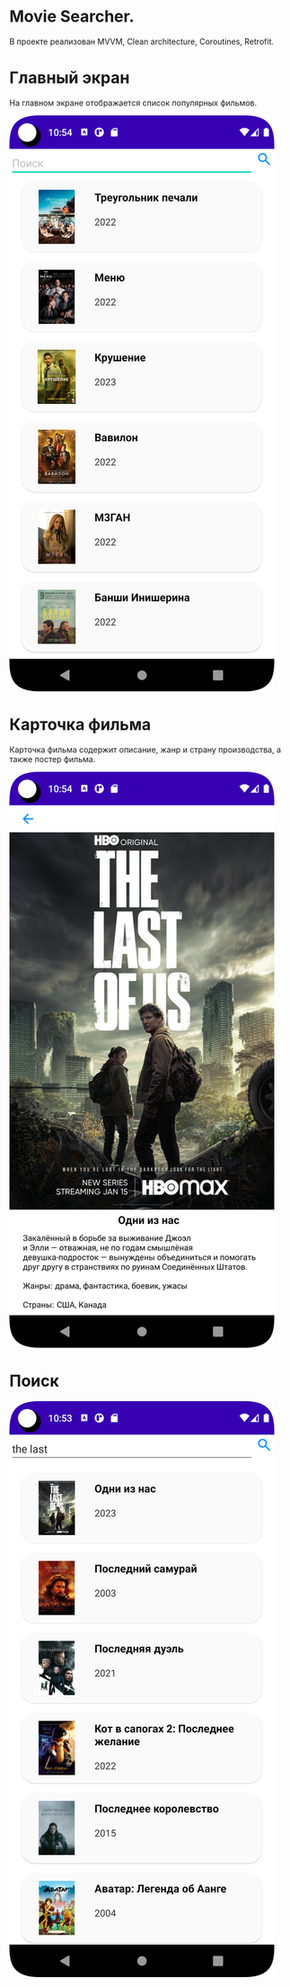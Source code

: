 # Movie Searcher. 
В проекте реализован MVVM, Сlean architecture, Coroutines, Retrofit.
# Главный экран

На главном экране отображается список популярных фильмов.

![Screenshot](screen/1.png)
# Карточка фильма

Карточка фильма содержит описание, жанр и страну производства, а также постер фильма.

![Screenshot](screen/2.png)
# Поиск

![Screenshot](screen/3.png)
